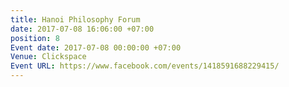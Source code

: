 ```yaml
---
title: Hanoi Philosophy Forum
date: 2017-07-08 16:06:00 +07:00
position: 8
Event date: 2017-07-08 00:00:00 +07:00
Venue: Clickspace
Event URL: https://www.facebook.com/events/1418591688229415/
---
```


